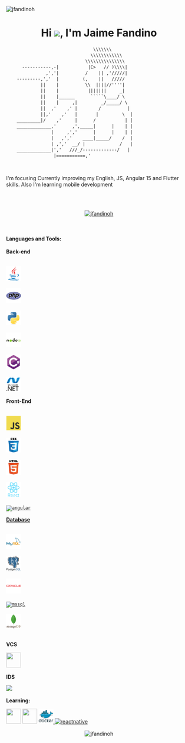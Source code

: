 <p align="left"> <img src="https://komarev.com/ghpvc/?username=jfandinoh&label=Profile%20views&color=0e75b6&style=flat" alt="jfandinoh" /> </p>
<h1 align="center">Hi <img src="https://media.giphy.com/media/hvRJCLFzcasrR4ia7z/giphy.gif" width="30px">, I'm Jaime Fandino</h1>

                                     \\\\\\\
                                    \\\\\\\\\\\\
                                  \\\\\\\\\\\\\\\
          -----------,-|           |C>   // )\\\\|
                   ,','|          /    || ,'/////|
        ---------,','  |         (,    ||   /////
                 ||    |          \\  ||||//''''|
                 ||    |           |||||||     _|
                 ||    |______      `````\____/ \
                 ||    |     ,|         _/_____/ \
                 ||  ,'    ,' |        /          |
                 ||,'    ,'   |       |         \  |
        _________|/    ,'     |      /           | |
        _____________,'      ,',_____|      |    | |
                     |     ,','      |      |    | |
                     |   ,','    ____|_____/    /  |
                     | ,','  __/ |             /   |
        _____________|','   ///_/-------------/   |
                      |===========,'

</br>
<p align="left">I'm focusing Currently improving my English, JS, Angular 15 and Flutter skills. Also I'm learning mobile development</p>
</br></br>
<p align="center"> <a href="https://github.com/ryo-ma/github-profile-trophy"><img src="https://github-profile-trophy.vercel.app/?username=jfandinoh&theme=oldie" alt="jfandinoh" /></a></p>

<p align="left"> <a href="https://twitter.com/" target="blank"><img src="https://img.shields.io/twitter/follow/?logo=twitter&style=for-the-badge" alt="" /></a> </p>

<h4 align="left">Languages and Tools:</h4>

**Back-end**

<code><a href="https://www.java.com" target="_blank" rel="noreferrer"> <img src="https://raw.githubusercontent.com/devicons/devicon/master/icons/java/java-original.svg" alt="java" width="40" height="40"/> </a> </code>
<code><a href="https://www.php.net" target="_blank" rel="noreferrer"> <img src="https://raw.githubusercontent.com/devicons/devicon/master/icons/php/php-original.svg" alt="php" width="40" height="40"/> </a> </code>
<code><a href="https://www.python.org" target="_blank" rel="noreferrer"> <img src="https://raw.githubusercontent.com/devicons/devicon/master/icons/python/python-original.svg" alt="python" width="40" height="40"/> </a> </code>
<code><a href="https://nodejs.org" target="_blank" rel="noreferrer"> <img src="https://raw.githubusercontent.com/devicons/devicon/master/icons/nodejs/nodejs-original-wordmark.svg" alt="nodejs" width="40" height="40"/> </a> </code>
<code><a href="https://learn.microsoft.com/en-us/dotnet/csharp/" target="_blank" rel="noreferrer"> <img src="https://raw.githubusercontent.com/devicons/devicon/master/icons/csharp/csharp-original.svg" alt="csharp" width="40" height="40"/> </a> </code>
<code><a href="https://dotnet.microsoft.com/" target="_blank" rel="noreferrer"> <img src="https://raw.githubusercontent.com/devicons/devicon/master/icons/dot-net/dot-net-original-wordmark.svg" alt="dotnet" width="40" height="40"/> </a></code>
  
**Front-End** 

<code><a href="https://www.javascript.com/" target="_blank" rel="noreferrer"> <img src="https://raw.githubusercontent.com/devicons/devicon/master/icons/javascript/javascript-original.svg" alt="javascript" width="40" height="40"/> </a> </code>
<code><a href="https://developer.mozilla.org/en-US/docs/Learn/Getting_started_with_the_web/CSS_basics" target="_blank" rel="noreferrer"> <img src="https://raw.githubusercontent.com/devicons/devicon/master/icons/css3/css3-original-wordmark.svg" alt="css3" width="40" height="40"/> </a></code>
<code><a href="https://www.tutorialspoint.com/html5/index.htm" target="_blank" rel="noreferrer"> <img src="https://raw.githubusercontent.com/devicons/devicon/master/icons/html5/html5-original-wordmark.svg" alt="html5" width="40" height="40"/> </a> </code>
<code><a href="https://reactjs.org/" target="_blank" rel="noreferrer"> <img src="https://raw.githubusercontent.com/devicons/devicon/master/icons/react/react-original-wordmark.svg" alt="react" width="40" height="40"/> </a> </code>
<code><a href="https://angular.io" target="_blank" rel="noreferrer"> <img src="https://angular.io/assets/images/logos/angular/angular.svg" alt="angular" width="40" height="40"/></code>

**Database**
  
<code><a href="https://www.mysql.com/" target="_blank" rel="noreferrer"> <img src="https://raw.githubusercontent.com/devicons/devicon/master/icons/mysql/mysql-original-wordmark.svg" alt="mysql" width="40" height="40"/> </a></code>
<code><a href="https://www.postgresql.org" target="_blank" rel="noreferrer"> <img src="https://raw.githubusercontent.com/devicons/devicon/master/icons/postgresql/postgresql-original-wordmark.svg" alt="postgresql" width="40" height="40"/> </a></code>
<code><a href="https://www.oracle.com/" target="_blank" rel="noreferrer"> <img src="https://raw.githubusercontent.com/devicons/devicon/master/icons/oracle/oracle-original.svg" alt="oracle" width="40" height="40"/> </a> </code>
<code><a href="https://www.microsoft.com/en-us/sql-server" target="_blank" rel="noreferrer"> <img src="https://www.svgrepo.com/show/303229/microsoft-sql-server-logo.svg" alt="mssql" width="40" height="40"/> </a> </code>
<code><a href="https://www.mongodb.com/" target="_blank" rel="noreferrer"> <img src="https://raw.githubusercontent.com/devicons/devicon/master/icons/mongodb/mongodb-original-wordmark.svg" alt="mongodb" width="40" height="40"/> </a> </code>

**VCS**
  
<a href="https://gitlab.com/" title="GitLab"><img src="https://github.com/hussainweb/hussainweb/blob/main/icons/github.png" width="40" height="40"/></a>
<!--<a href="https://gitlab.com/" title="GitLab"><img src="https://github.com/hussainweb/hussainweb/blob/main/icons/gitlab.png" width="40" height="40"/></a>-->

**IDS**
  
<a href="https://code.visualstudio.com/" title="Visual Studio Code"><img src="https://github.com/hussainweb/hussainweb/blob/main/icons/vscode.png" /></a>

**Learning:**
  
<a href="https://golang.org/" title="Golang"><img src="https://github.com/hussainweb/hussainweb/blob/main/icons/golang.png" width="40" height="40"/></a>
<a href="https://flutter.dev/" title="Flutter"><img src="https://github.com/hussainweb/hussainweb/blob/main/icons/flutter.png" width="40" height="40"/></a>
<a href="https://www.docker.com/" target="_blank" rel="noreferrer"> <img src="https://raw.githubusercontent.com/devicons/devicon/master/icons/docker/docker-original-wordmark.svg" alt="docker" width="40" height="40"/> </a> 
<a href="https://reactnative.dev/" target="_blank" rel="noreferrer"> <img src="https://reactnative.dev/img/header_logo.svg" alt="reactnative" width="40" height="40"/> </a>

<p align="center"><img align="center" src="https://github-readme-streak-stats.herokuapp.com/?user=jfandinoh&" alt="jfandinoh" /></p>

 <!--
 <details>
<summary><b>📈My GitHub Stats🧠</b>: </summary>
<p align="center">
  <p align="center"><img align="center" src="https://github-readme-stats.vercel.app/api?username=jfandinoh&show_icons=true&locale=en" alt="jfandinoh" /></p>
  <p align="center">&nbsp;<img align="center" src="https://github-readme-stats.vercel.app/api/top-langs?username=jfandinoh&show_icons=true&locale=en&layout=compact" alt="jfandinoh" /></p>
</p>
</details>

<p align="center">
![Made with love in Colombia](https://madewithlove.now.sh/co?heart=true&template=for-the-badge)
</p>
-->
